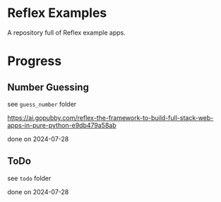 # Reflex Examples

A repository full of Reflex example apps.

# Progress

## Number Guessing

see `guess_number` folder

https://ai.gopubby.com/reflex-the-framework-to-build-full-stack-web-apps-in-pure-python-e9db479a58ab

done on 2024-07-28

## ToDo
see `todo` folder



done on 2024-07-28


